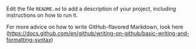 Edit the file `README.md` to add a description of your project, including instructions on how to run it.

For more advice on how to write GitHub-flavored Markdown, look here (https://docs.github.com/en/github/writing-on-github/basic-writing-and-formatting-syntax)
